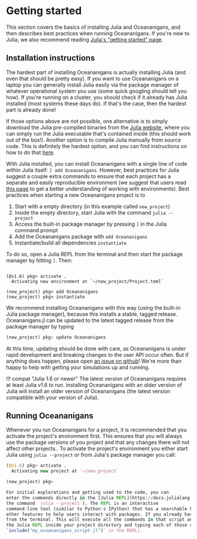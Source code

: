 # Getting started

This section covers the basics of installing Julia and Oceananigans, and then describes best practices when running
Oceananigans. If you're new to Julia, we also recommend reading [Julia's "getting started" page](https://julialang.org/learning/getting-started/).


## Installation instructions

The hardest part of installing Oceananigans is actually installing Julia (and even that should be pretty easy). 
If you want to use Oceananigans on a laptop you can generally install Julia easily via the package manager of whatever
operational system you use (some quick googling should tell you how). If you're running on a cluster, you should check
if it already has Julia installed (most systems these days do). If that's the case, then the hardest part is already done!

If those options above are not possible, one alternative is to simply download the Julia pre-compiled binaries from the
[Julia website](https://julialang.org/downloads/), where you can simply run the Julia executable that's contained inside
(this should work out of the box!). Another option is to compile Julia manually from source code. This is definitely the hardest
option, and you can find instructions on how to do that [here](https://github.com/JuliaLang/julia#building-julia).

With Julia installed, you can install Oceananigans with a single line of code within Julia itself: `] add Oceananigans`. 
However, best practices for Julia suggest a couple extra commands to ensure that each project has
a separate and easily reproducible environment (we suggest that users read [this page](https://pkgdocs.julialang.org/v1/environments/)
to get a better understanding of working with environments). Best practices when starting a new Oceananigans 
project is to 

1. Start with a empty directory (in this example called `new_project`)
2. Inside the empty directory, start Julia with the command `julia --project`
3. Access the built-in package manager by pressing `]` in the Julia command prompt
4. Add the Oceananigans package with `add Oceananigans`
5. Instantiate/build all dependencies `instantiate`

To do so, open a Julia REPL from the terminal and then start the package manager by hitting `]`. Then:

```

(@v1.6) pkg> activate .
  Activating new environment at `~/new_project/Project.toml`

(new_project) pkg> add Oceananigans
(new_project) pkg> instantiate
```

We recommend installing Oceananigans with this way (using the built-in Julia package manager), because this installs a stable, tagged
release. Oceananigans.jl can be updated to the latest tagged release from the package manager by typing

```julia
(new_project) pkg> update Oceananigans
```

At this time, updating should be done with care, as Oceananigans is under rapid development and breaking 
changes to the user API occur often. But if anything does happen, please open [an issue on github](https://github.com/CliMA/Oceananigans.jl/issues)!
We're more than happy to help with getting your simulations up and running.

!!! compat "Julia 1.6 or newer"
    The latest version of Oceananigans requires at least Julia v1.6 to run.
    Installing Oceananigans with an older version of Julia will install an older version of Oceananigans (the latest version compatible with your version of Julia).

## Running Oceananigans

Whenever you run Oceananigans for a project, it is recommended that you activate the project's environment first.
This ensures that you will always use the package versions of you project and that any changes there will not affect
other projects.. To activate the project's environment you either start Julia using `julia --project` or from Julia's
package manager you call:
```Julia
(@v1.6) pkg> activate .
  Activating new project at `~/new_project`

(new_project) pkg>

For initial explorations and getting used to the code, you can
enter the commands directly in the [Julia REPL](https://docs.julialang.org/en/v1/stdlib/REPL/) (which can be started with
the command `julia --project`). The REPL is an interactive
command-line tool (similar to Python's IPython) that has a searchable history, tab-completion, helpful keybindings, and many
other features to help users interact with packages. If you already have a script, you can call `julia --project my_oceananigans_script.jl`
from the terminal. This will execute all the commands in that script and subsequently close Julia. This is equivalent to opening
the Julia REPL inside your project directory and typing each of those commands by hand (or simply calling
`include("my_oceananigans_script.jl")` in the REPL).
